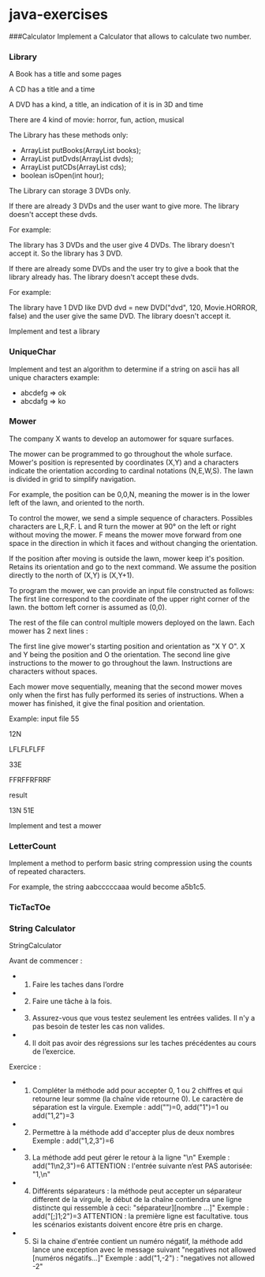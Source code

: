 # java-exercises


###Calculator
Implement a Calculator that allows to calculate two number.


### Library

A Book has a title and some pages

A CD has a title and a time

A DVD has a kind, a title, an indication of it is in 3D and time

There are 4 kind of movie: horror, fun, action, musical

The Library has these methods only:
* ArrayList<Book> putBooks(ArrayList<Book> books);
* ArrayList<DVD> putDvds(ArrayList<DVD> dvds);
* ArrayList<CD> putCDs(ArrayList<CD> cds);
* boolean isOpen(int hour);

The Library can storage 3 DVDs only.

If there are already 3 DVDs and the user want to give more. The library doesn't accept these dvds.

For example:

The library has 3 DVDs and the user give 4 DVDs. The library doesn't accept it. So the library has 3 DVD.

If there are already some DVDs and the user try to give a book that the library already has. The library doesn't accept these dvds.

For example:

The library have 1 DVD like DVD dvd = new DVD("dvd", 120, Movie.HORROR, false) and the user give the same DVD. The library doesn't accept it.

Implement and test a library


### UniqueChar
Implement and test an algorithm to determine if a string on ascii has all unique characters
example:
* abcdefg => ok
* abcdafg => ko


### Mower
The company X wants to develop an auto­mower for square surfaces.

The mower can be programmed to go throughout the whole surface.
Mower's position is represented by coordinates (X,Y) and a characters indicate the orientation according to cardinal notations (N,E,W,S).
The lawn is divided in grid to simplify navigation.

For example, the position can be 0,0,N, meaning the mower is in the lower left of the lawn, and oriented to the north.

To control the mower, we send a simple sequence of characters.
Possibles characters are L,R,F. L and R turn the mower at 90° on the left or right without moving the mower.
F means the mower move forward from one space in the direction in which it faces and without changing the orientation.


If the position after moving is outside the lawn, mower keep it's position. Retains its orientation and go to the next command.
We assume the position directly to the north of (X,Y) is (X,Y+1).

To program the mower, we can provide an input file constructed as follows:
The first line correspond to the coordinate of the upper right corner of the lawn. the bottom left corner is assumed as (0,0).

The rest of the file can control multiple mowers deployed on the lawn. Each mower has 2 next lines :

The first line give mower's starting position and orientation as "X Y O". X and Y being the position and O the orientation.
The second line give instructions to the mower to go throughout the lawn. Instructions are characters without spaces.

Each mower move sequentially, meaning that the second mower moves only when the first has fully performed its series of instructions.
When a mower has finished, it give the final position and orientation.

Example:
input file
55

12N

LFLFLFLFF

33E

FFRFFRFRRF

result

13N 51E

Implement and test a mower


### LetterCount
Implement a method to perform basic string compression using the counts of repeated characters.

For example, the string aabcccccaaa would become a5b1c5.

### TicTacTOe

### String Calculator
StringCalculator

Avant de commencer :
* 1. Faire les taches dans l’ordre
* 2. Faire une tâche à la fois.
* 3. Assurez-vous que vous testez seulement les entrées valides. Il n'y a pas besoin de tester les cas non valides.
* 4. Il doit pas avoir des régressions sur les taches précédentes au cours de l’exercice.


Exercice :
* 1. Compléter la méthode add pour accepter 0, 1 ou 2 chiffres et qui retourne leur somme (la chaîne vide retourne 0).
   Le caractère de séparation est la virgule.
   Exemple : add("")=0, add("1")=1 ou add("1,2")=3

* 2. Permettre à la méthode add d'accepter plus de deux nombres
   Exemple : add("1,2,3")=6

* 3. La méthode add peut gérer le retour à la ligne "\n"
   Exemple : add("1\n2,3")=6
   ATTENTION : l'entrée suivante n’est PAS autorisée: "1,\n"

* 4. Différents séparateurs : la méthode peut accepter un séparateur different de la virgule,
   le début de la chaîne contiendra une ligne distincte qui ressemble à ceci: "séparateur][nombre ...]"
   Exemple : add("[;]1;2")=3
   ATTENTION : la première ligne est facultative. tous les scénarios existants doivent encore être pris en charge.

* 5. Si la chaine d'entrée contient un numéro négatif, la méthode add lance une exception
   avec le message suivant "negatives not allowed [numéros négatifs...]"
   Exemple : add("1,-2") : "negatives not allowed -2"


